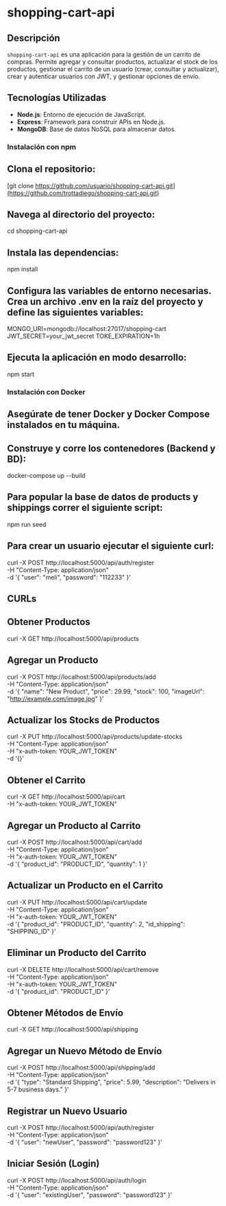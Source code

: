 # shopping-cart-api

## Descripción

`shopping-cart-api` es una aplicación para la gestión de un carrito de compras. Permite agregar y consultar productos, actualizar el stock de los productos, gestionar el carrito de un usuario (crear, consultar y actualizar), crear y autenticar usuarios con JWT, y gestionar opciones de envío.

## Tecnologías Utilizadas

- **Node.js**: Entorno de ejecución de JavaScript.
- **Express**: Framework para construir APIs en Node.js.
- **MongoDB**: Base de datos NoSQL para almacenar datos.

### Instalación con npm

## Clona el repositorio:

[git clone https://github.com/usuario/shopping-cart-api.git](https://github.com/trottadiego/shopping-cart-api.git)

## Navega al directorio del proyecto:

cd shopping-cart-api

## Instala las dependencias:

npm install

## Configura las variables de entorno necesarias. Crea un archivo .env en la raíz del proyecto y define las siguientes variables:

MONGO_URI=mongodb://localhost:27017/shopping-cart
JWT_SECRET=your_jwt_secret
TOKE_EXPIRATION=1h

## Ejecuta la aplicación en modo desarrollo:

npm start

### Instalación con Docker

## Asegúrate de tener Docker y Docker Compose instalados en tu máquina.

## Construye y corre los contenedores (Backend y BD):

docker-compose up --build

## Para popular la base de datos de products y shippings correr el siguiente script:

npm run seed

## Para crear un usuario ejecutar el siguiente curl:

curl -X POST http://localhost:5000/api/auth/register \
-H "Content-Type: application/json" \
-d '{
"user": "meli",
"password": "112233"
}'

## CURLs

## Obtener Productos

curl -X GET http://localhost:5000/api/products

## Agregar un Producto

curl -X POST http://localhost:5000/api/products/add \
 -H "Content-Type: application/json" \
 -d '{
"name": "New Product",
"price": 29.99,
"stock": 100,
"imageUrl": "http://example.com/image.jpg"
}'

## Actualizar los Stocks de Productos

curl -X PUT http://localhost:5000/api/products/update-stocks \
 -H "Content-Type: application/json" \
 -H "x-auth-token: YOUR_JWT_TOKEN" \
 -d '{}'

## Obtener el Carrito

curl -X GET http://localhost:5000/api/cart \
 -H "x-auth-token: YOUR_JWT_TOKEN"

## Agregar un Producto al Carrito

curl -X POST http://localhost:5000/api/cart/add \
 -H "Content-Type: application/json" \
 -H "x-auth-token: YOUR_JWT_TOKEN" \
 -d '{
"product_id": "PRODUCT_ID",
"quantity": 1
}'

## Actualizar un Producto en el Carrito

curl -X PUT http://localhost:5000/api/cart/update \
 -H "Content-Type: application/json" \
 -H "x-auth-token: YOUR_JWT_TOKEN" \
 -d '{
"product_id": "PRODUCT_ID",
"quantity": 2,
"id_shipping": "SHIPPING_ID"
}'

## Eliminar un Producto del Carrito

curl -X DELETE http://localhost:5000/api/cart/remove \
 -H "Content-Type: application/json" \
 -H "x-auth-token: YOUR_JWT_TOKEN" \
 -d '{
"product_id": "PRODUCT_ID"
}'

## Obtener Métodos de Envío

curl -X GET http://localhost:5000/api/shipping

## Agregar un Nuevo Método de Envío

curl -X POST http://localhost:5000/api/shipping/add \
 -H "Content-Type: application/json" \
 -d '{
"type": "Standard Shipping",
"price": 5.99,
"description": "Delivers in 5-7 business days."
}'

## Registrar un Nuevo Usuario

curl -X POST http://localhost:5000/api/auth/register \
 -H "Content-Type: application/json" \
 -d '{
"user": "newUser",
"password": "password123"
}'

## Iniciar Sesión (Login)

curl -X POST http://localhost:5000/api/auth/login \
 -H "Content-Type: application/json" \
 -d '{
"user": "existingUser",
"password": "password123"
}'
